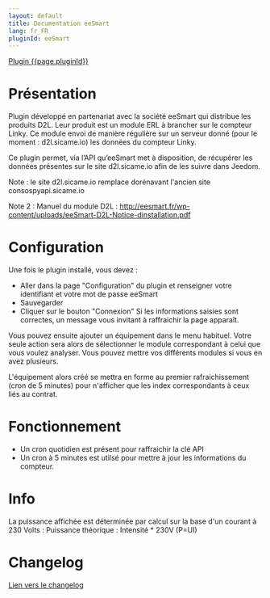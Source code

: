 ```yaml
---
layout: default
title: Documentation eeSmart
lang: fr_FR
pluginId: eeSmart
---
```


<div id="title">
<a href="../../../{{site.baseurl}}/{{page.pluginId}}/{{page.lang}}">Plugin {{page.pluginId}}</a>
</div>

Présentation
===

Plugin développé en partenariat avec la société eeSmart qui distribue les produits D2L.
Leur produit est un module ERL à brancher sur le compteur Linky. Ce module envoi de manière régulière sur un serveur donné (pour le moment : d2l.sicame.io) les données du compteur Linky.

Ce plugin permet, via l’API qu’eeSmart met à disposition, de récupérer les données présentes sur le site d2l.sicame.io afin de les suivre dans Jeedom.

Note : le site d2l.sicame.io remplace dorénavant l'ancien site consospyapi.sicame.io

Note 2 : Manuel du module D2L : http://eesmart.fr/wp-content/uploads/eeSmart-D2L-Notice-dinstallation.pdf

Configuration
===
Une fois le plugin installé, vous devez :
- Aller dans la page "Configuration" du plugin et renseigner votre identifiant et votre mot de passe eeSmart
- Sauvegarder
- Cliquer sur le bouton "Connexion"
Si les informations saisies sont correctes, un message vous invitant à raffraichir la page apparaît.

Vous pouvez ensuite ajouter un équipement dans le menu habituel.
Votre seule action sera alors de sélectionner le module correspondant à celui que vous voulez analyser.
Vous pouvez mettre vos différents modules si vous en avez plusieurs.

L'équipement alors créé se mettra en forme au premier rafraichissement (cron de 5 minutes) pour n'afficher que les index correspondants à ceux liés au contrat.

Fonctionnement
===
- Un cron quotidien est  présent pour raffraichir la clé API
- Un cron à 5 minutes est utilsé pour mettre à jour les informations du compteur.

Info
===
La puissance affichée est déterminée par calcul sur la base d'un courant à 230 Volts :
Puissance théorique : Intensité * 230V (P=UI)

Changelog
===
[Lien vers le changelog]({{site.baseurl}}/{{page.pluginId}}/{{page.lang}}/changelog)
